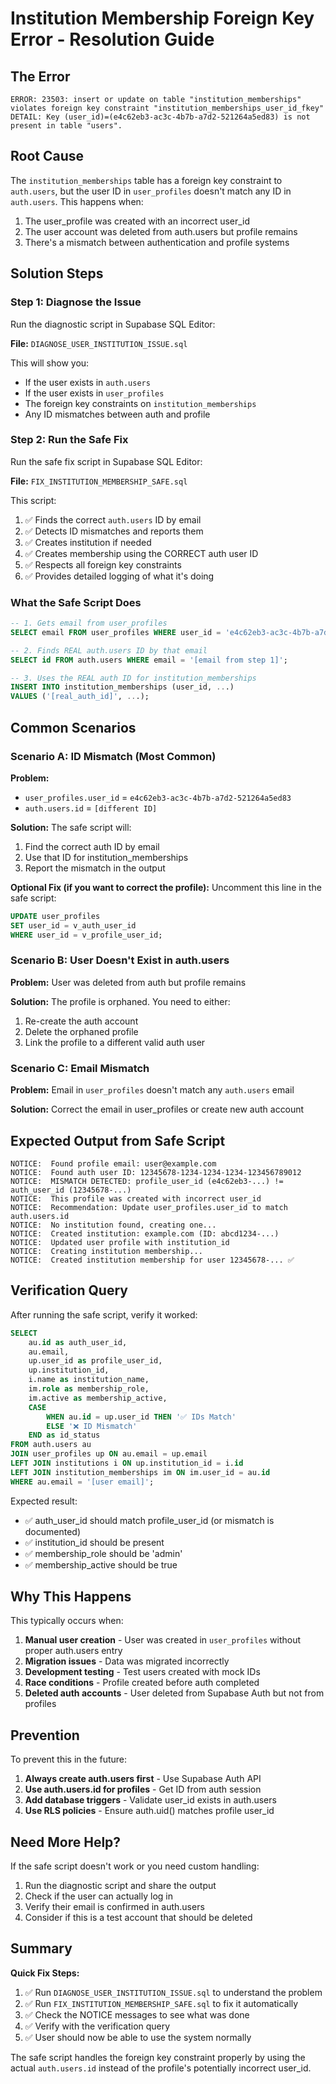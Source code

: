# Institution Membership Foreign Key Error - Resolution Guide

## The Error

```
ERROR: 23503: insert or update on table "institution_memberships" 
violates foreign key constraint "institution_memberships_user_id_fkey"
DETAIL: Key (user_id)=(e4c62eb3-ac3c-4b7b-a7d2-521264a5ed83) is not present in table "users".
```

## Root Cause

The `institution_memberships` table has a foreign key constraint to `auth.users`, but the user ID in `user_profiles` doesn't match any ID in `auth.users`. This happens when:

1. The user_profile was created with an incorrect user_id
2. The user account was deleted from auth.users but profile remains
3. There's a mismatch between authentication and profile systems

## Solution Steps

### Step 1: Diagnose the Issue

Run the diagnostic script in Supabase SQL Editor:

**File:** `DIAGNOSE_USER_INSTITUTION_ISSUE.sql`

This will show you:
- If the user exists in `auth.users`
- If the user exists in `user_profiles`
- The foreign key constraints on `institution_memberships`
- Any ID mismatches between auth and profile

### Step 2: Run the Safe Fix

Run the safe fix script in Supabase SQL Editor:

**File:** `FIX_INSTITUTION_MEMBERSHIP_SAFE.sql`

This script:
1. ✅ Finds the correct `auth.users` ID by email
2. ✅ Detects ID mismatches and reports them
3. ✅ Creates institution if needed
4. ✅ Creates membership using the CORRECT auth user ID
5. ✅ Respects all foreign key constraints
6. ✅ Provides detailed logging of what it's doing

### What the Safe Script Does

```sql
-- 1. Gets email from user_profiles
SELECT email FROM user_profiles WHERE user_id = 'e4c62eb3-ac3c-4b7b-a7d2-521264a5ed83';

-- 2. Finds REAL auth.users ID by that email
SELECT id FROM auth.users WHERE email = '[email from step 1]';

-- 3. Uses the REAL auth ID for institution_memberships
INSERT INTO institution_memberships (user_id, ...) 
VALUES ('[real_auth_id]', ...);
```

## Common Scenarios

### Scenario A: ID Mismatch (Most Common)

**Problem:** 
- `user_profiles.user_id` = `e4c62eb3-ac3c-4b7b-a7d2-521264a5ed83`
- `auth.users.id` = `[different ID]`

**Solution:**
The safe script will:
1. Find the correct auth ID by email
2. Use that ID for institution_memberships
3. Report the mismatch in the output

**Optional Fix (if you want to correct the profile):**
Uncomment this line in the safe script:
```sql
UPDATE user_profiles 
SET user_id = v_auth_user_id 
WHERE user_id = v_profile_user_id;
```

### Scenario B: User Doesn't Exist in auth.users

**Problem:** User was deleted from auth but profile remains

**Solution:** The profile is orphaned. You need to either:
1. Re-create the auth account
2. Delete the orphaned profile
3. Link the profile to a different valid auth user

### Scenario C: Email Mismatch

**Problem:** Email in `user_profiles` doesn't match any `auth.users` email

**Solution:** Correct the email in user_profiles or create new auth account

## Expected Output from Safe Script

```
NOTICE:  Found profile email: user@example.com
NOTICE:  Found auth user ID: 12345678-1234-1234-1234-123456789012
NOTICE:  MISMATCH DETECTED: profile_user_id (e4c62eb3-...) != auth_user_id (12345678-...)
NOTICE:  This profile was created with incorrect user_id
NOTICE:  Recommendation: Update user_profiles.user_id to match auth.users.id
NOTICE:  No institution found, creating one...
NOTICE:  Created institution: example.com (ID: abcd1234-...)
NOTICE:  Updated user profile with institution_id
NOTICE:  Creating institution membership...
NOTICE:  Created institution membership for user 12345678-... ✅
```

## Verification Query

After running the safe script, verify it worked:

```sql
SELECT 
    au.id as auth_user_id,
    au.email,
    up.user_id as profile_user_id,
    up.institution_id,
    i.name as institution_name,
    im.role as membership_role,
    im.active as membership_active,
    CASE 
        WHEN au.id = up.user_id THEN '✅ IDs Match'
        ELSE '❌ ID Mismatch'
    END as id_status
FROM auth.users au
JOIN user_profiles up ON au.email = up.email
LEFT JOIN institutions i ON up.institution_id = i.id
LEFT JOIN institution_memberships im ON im.user_id = au.id
WHERE au.email = '[user email]';
```

Expected result:
- ✅ auth_user_id should match profile_user_id (or mismatch is documented)
- ✅ institution_id should be present
- ✅ membership_role should be 'admin'
- ✅ membership_active should be true

## Why This Happens

This typically occurs when:

1. **Manual user creation** - User was created in `user_profiles` without proper auth.users entry
2. **Migration issues** - Data was migrated incorrectly
3. **Development testing** - Test users created with mock IDs
4. **Race conditions** - Profile created before auth completed
5. **Deleted auth accounts** - User deleted from Supabase Auth but not from profiles

## Prevention

To prevent this in the future:

1. **Always create auth.users first** - Use Supabase Auth API
2. **Use auth.users.id for profiles** - Get ID from auth session
3. **Add database triggers** - Validate user_id exists in auth.users
4. **Use RLS policies** - Ensure auth.uid() matches profile user_id

## Need More Help?

If the safe script doesn't work or you need custom handling:

1. Run the diagnostic script and share the output
2. Check if the user can actually log in
3. Verify their email is confirmed in auth.users
4. Consider if this is a test account that should be deleted

## Summary

**Quick Fix Steps:**
1. ✅ Run `DIAGNOSE_USER_INSTITUTION_ISSUE.sql` to understand the problem
2. ✅ Run `FIX_INSTITUTION_MEMBERSHIP_SAFE.sql` to fix it automatically
3. ✅ Check the NOTICE messages to see what was done
4. ✅ Verify with the verification query
5. ✅ User should now be able to use the system normally

The safe script handles the foreign key constraint properly by using the actual `auth.users.id` instead of the profile's potentially incorrect user_id.
